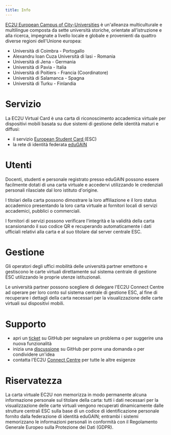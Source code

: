 ```yaml
---
title: Info
---
```


[EC2U European Campus of City-Universities](https://www.ec2u.eu/) è un'alleanza multiculturale e multilingue composta da
sette università storiche, orientate all’istruzione e alla ricerca, impegnate a livello locale e globale e provenienti da
quattro diverse regioni dell'Unione europea:

- Università di Coimbra - Portogallo
- Alexandru Ioan Cuza Università di Iasi - Romania
- Università di Jena - Germania
- Università di Pavia - Italia
- Università di Poitiers - Francia (Coordinatore)
- Università di Salamanca - Spagna
- Università di Turku - Finlandia

# Servizio

La EC2U Virtual Card è una carta di riconoscimento accademica virtuale per dispositivi mobili basata su due sistemi di
gestione delle identità maturi e diffusi:

- il servizio [European Student Card ](https://europeanstudentcard.eu/) (ESC)
- la rete di identità federata [eduGAIN](https://edugain.org/)

# Utenti

Docenti, studenti e personale registrato presso eduGAIN possono essere facilmente dotati di una carta virtuale e
accedervi utilizzando le credenziali personali rilasciate dal loro istituto d'origine.

I titolari della carta possono dimostrare la loro affiliazione e il loro status accademico presentando la loro carta
virtuale ai fornitori locali di servizi accademici, pubblici o commerciali.

I fornitori di servizi possono verificare l'integrità e la validità della carta scansionando il suo codice QR e
recuperando automaticamente i dati ufficiali relativi alla carta e al suo titolare dal server centrale ESC.

# Gestione

Gli operatori degli uffici mobilità delle università partner emettono e gestiscono le carte virtuali direttamente sul
sistema centrale di gestione ESC utilizzando le proprie utenze istituzionali.

Le università partner possono scegliere di delegare l'EC2U Connect Centre ad operare per loro conto sul sistema centrale
di gestione ESC, al fine di recuperare i dettagli della carta necessari per la visualizzazione delle carte virtuali sui
dispositivi mobili.

# Supporto

- apri un [ticket](https://github.com/ec2u/card/issues) su GitHub per segnalare un problema o per suggerire una nuova
  funzionalità
- inizia una [discussione](https://github.com/ec2u/card/discussions) su GitHub per porre una domanda o per condividere
  un'idea
- contatta l'EC2U [Connect Centre](mailto:cc@ml.ec2u.eu) per tutte le altre esigenze

# Riservatezza

La carta virtuale EC2U non memorizza in modo permanente alcuna informazione personale sul titolare della carta: tutti i
dati necessari per la visualizzazione delle carte virtuali vengono recuperati dinamicamente dalle strutture centrali ESC
sulla base di un codice di identificazione personale fornito dalla federazione di identità eduGAIN; entrambi i sistemi
memorizzano le informazioni personali in conformità con il Regolamento Generale Europeo sulla Protezione dei Dati (GDPR).